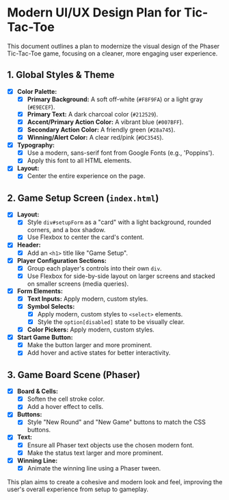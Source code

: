 # Modern UI/UX Design Plan for Tic-Tac-Toe

This document outlines a plan to modernize the visual design of the Phaser Tic-Tac-Toe game, focusing on a cleaner, more engaging user experience.

## 1. Global Styles & Theme

- [x] **Color Palette:**
    - [x] **Primary Background:** A soft off-white (`#F8F9FA`) or a light gray (`#E9ECEF`).
    - [x] **Primary Text:** A dark charcoal color (`#212529`).
    - [x] **Accent/Primary Action Color:** A vibrant blue (`#007BFF`).
    - [x] **Secondary Action Color:** A friendly green (`#28a745`).
    - [x] **Winning/Alert Color:** A clear red/pink (`#DC3545`).
- [x] **Typography:**
    - [x] Use a modern, sans-serif font from Google Fonts (e.g., 'Poppins').
    - [x] Apply this font to all HTML elements.
- [x] **Layout:**
    - [x] Center the entire experience on the page.

## 2. Game Setup Screen (`index.html`)

- [x] **Layout:**
    - [x] Style `div#setupForm` as a "card" with a light background, rounded corners, and a box shadow.
    - [x] Use Flexbox to center the card's content.
- [x] **Header:**
    - [x] Add an `<h1>` title like "Game Setup".
- [x] **Player Configuration Sections:**
    - [x] Group each player's controls into their own `div`.
    - [x] Use Flexbox for side-by-side layout on larger screens and stacked on smaller screens (media queries).
- [x] **Form Elements:**
    - [x] **Text Inputs:** Apply modern, custom styles.
    - [x] **Symbol Selects:**
        - [x] Apply modern, custom styles to `<select>` elements.
        - [x] Style the `option[disabled]` state to be visually clear.
    - [x] **Color Pickers:** Apply modern, custom styles.
- [x] **Start Game Button:**
    - [x] Make the button larger and more prominent.
    - [x] Add hover and active states for better interactivity.

## 3. Game Board Scene (Phaser)

- [x] **Board & Cells:**
    - [x] Soften the cell stroke color.
    - [x] Add a hover effect to cells.
- [x] **Buttons:**
    - [x] Style "New Round" and "New Game" buttons to match the CSS buttons.
- [x] **Text:**
    - [x] Ensure all Phaser text objects use the chosen modern font.
    - [x] Make the status text larger and more prominent.
- [x] **Winning Line:**
    - [x] Animate the winning line using a Phaser tween.

This plan aims to create a cohesive and modern look and feel, improving the user's overall experience from setup to gameplay. 